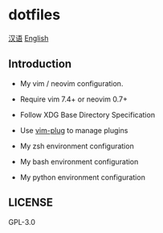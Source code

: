 # **dotfiles**

[汉语](https://github.com/CuitGGyy/dotfiles)
[English](https://github.com/CuitGGyy/dotfiles/blob/master/README.en_US.md)


## Introduction

- My vim / neovim configuration.
- Require vim 7.4+ or neovim 0.7+
- Follow XDG Base Directory Specification
- Use [vim-plug](https://github.com/junegunn/vim-plug) to manage plugins

- My zsh environment configuration
- My bash environment configuration
- My python environment configuration


## LICENSE

GPL-3.0
